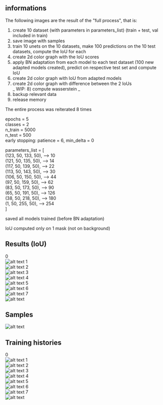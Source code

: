 ## informations

The following images are the result of the "full process", that is:
1) create 10 dataset (with parameters in parameters_list) (train + test, val included in train)
2) save image with samples
3) train 10 unets on the 10 datasets, make 100 predictions on the 10 test datasets, compute the IoU for each
4) create 2d color graph with the IoU scores
5) apply BN adaptation from each model to each test dataset (100 new adapted models created), predict on respective test set and compute IoU
6) create 2d color graph with IoU from adapted models
7) create 2d color graph with difference between the 2 IoUs \
_ WIP: 8) compute wasserstein _
8) backup relevant data
9) release memory

The entire process was reiterated 8 times

epochs = 5 \
classes = 2 \
n_train = 5000 \
n_test = 500 \
early stopping: patience = 6, min_delta = 0

parameters_list = [ \
(123, 50, 133, 50), --> 10 \
(121, 50, 135, 50), --> 14 \
(117, 50, 139, 50), --> 22 \
(113, 50, 143, 50), --> 30 \
(106, 50, 150, 50), --> 44 \
(97,  50, 159, 50), --> 62 \
(83,  50, 173, 50), --> 90 \
(65,  50, 191, 50), --> 126 \
(38,  50, 218, 50), --> 180 \
(1,   50, 255, 50), --> 254 \
]

saved all models trained (before BN adaptation)

IoU computed only on 1 mask (not on background)

## Results (IoU)
0 \
 ![alt text](https://github.com/MarcoFurlan99/IoU_graph_3d/blob/master/graphs_2d/iteration0.png?raw=true)
1 \
 ![alt text](https://github.com/MarcoFurlan99/IoU_graph_3d/blob/master/graphs_2d/iteration1.png?raw=true)
2 \
 ![alt text](https://github.com/MarcoFurlan99/IoU_graph_3d/blob/master/graphs_2d/iteration2.png?raw=true)
3 \
 ![alt text](https://github.com/MarcoFurlan99/IoU_graph_3d/blob/master/graphs_2d/iteration3.png?raw=true)
4 \
 ![alt text](https://github.com/MarcoFurlan99/IoU_graph_3d/blob/master/graphs_2d/iteration4.png?raw=true)
5 \
 ![alt text](https://github.com/MarcoFurlan99/IoU_graph_3d/blob/master/graphs_2d/iteration5.png?raw=true)
6 \
 ![alt text](https://github.com/MarcoFurlan99/IoU_graph_3d/blob/master/graphs_2d/iteration6.png?raw=true)
7 \
 ![alt text](https://github.com/MarcoFurlan99/IoU_graph_3d/blob/master/graphs_2d/iteration7.png?raw=true)

## Samples

 ![alt text](https://github.com/MarcoFurlan99/IoU_graph_3d/blob/master/graphs_2d/samples.png?raw=true)
 
## Training histories
 
 0 \
  ![alt text](https://github.com/MarcoFurlan99/IoU_graph_3d/blob/master/graphs_2d/training_histories/training_history0.png?raw=true)
 1 \
  ![alt text](https://github.com/MarcoFurlan99/IoU_graph_3d/blob/master/graphs_2d/training_histories/training_history1.png?raw=true)
 2 \
  ![alt text](https://github.com/MarcoFurlan99/IoU_graph_3d/blob/master/graphs_2d/training_histories/training_history2.png?raw=true)
 3 \
  ![alt text](https://github.com/MarcoFurlan99/IoU_graph_3d/blob/master/graphs_2d/training_histories/training_history3.png?raw=true)
 4 \
  ![alt text](https://github.com/MarcoFurlan99/IoU_graph_3d/blob/master/graphs_2d/training_histories/training_history4.png?raw=true)
 5 \
  ![alt text](https://github.com/MarcoFurlan99/IoU_graph_3d/blob/master/graphs_2d/training_histories/training_history5.png?raw=true)
 6 \
  ![alt text](https://github.com/MarcoFurlan99/IoU_graph_3d/blob/master/graphs_2d/training_histories/training_history6.png?raw=true)
 7 \
  ![alt text](https://github.com/MarcoFurlan99/IoU_graph_3d/blob/master/graphs_2d/training_histories/training_history7.png?raw=true)
  
  
